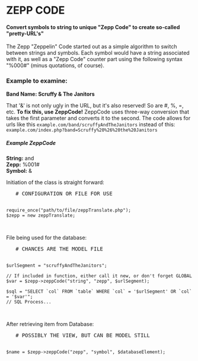 # ZEPP CODE
<h4>Convert symbols to string to unique "Zepp Code" to create so-called "pretty-URL's"</h4>
<p>The Zepp "Zeppelin" Code started out as a simple algorithm to switch between strings and symbols. Each symbol would have a string associated with it, as well as a "Zepp Code" counter part using the following syntax "%000#" (minus quotations, of course).</p>

<p>
<h3>Example to examine:</h3>
<strong>Band Name: <span>Scruffy & The Janitors</strong>
</p>

<p>
That '&' is not only ugly in the URL, but it's also reserved! So are #, %, =, etc.
<strong>To fix this, use ZeppCode!</strong>
ZeppCode uses three-way conversion that takes the first parameter and converts it to the second.
The code allows for urls like this <code>example.com/band/scruffyAndTheJanitors</code> instead of this: <br> <code>example.com/index.php?band=Scruffy%20%26%20the%20Janitors</code>

<br>
<h5>Example ZeppCode</h5>
<p><strong>String:</strong> and<br>
   <strong>Zepp:</strong> %001#<br>
   <strong>Symbol:</strong> &<br>
</p>



<p>Initiation of the class is straight forward:</p>
<pre>	# CONFIGURATION OR FILE FOR USE
	
	require_once("path/to/file/zeppTranslate.php");
	$zepp = new zeppTranslate;
</pre>
<p>File being used for the database:</p>
<pre>	# CHANCES ARE THE MODEL FILE

	$urlSegment = "scruffyAndTheJanitors";

	// If included in function, either call it new, or don't forget GLOBAL
	$var = $zepp->zeppCode("string", "zepp", $urlSegment);
	
	$sql = "SELECT `col` FROM `table` WHERE `col` = '$urlSegment' OR `col` = '$var'";
	// SQL Process...
</pre>
<p>After retrieving item from Database:</p>
<pre>	# POSSIBLY THE VIEW, BUT CAN BE MODEL STILL

	$name = $zepp->zeppCode("zepp", "symbol", $databaseElement);
	
</pre>
